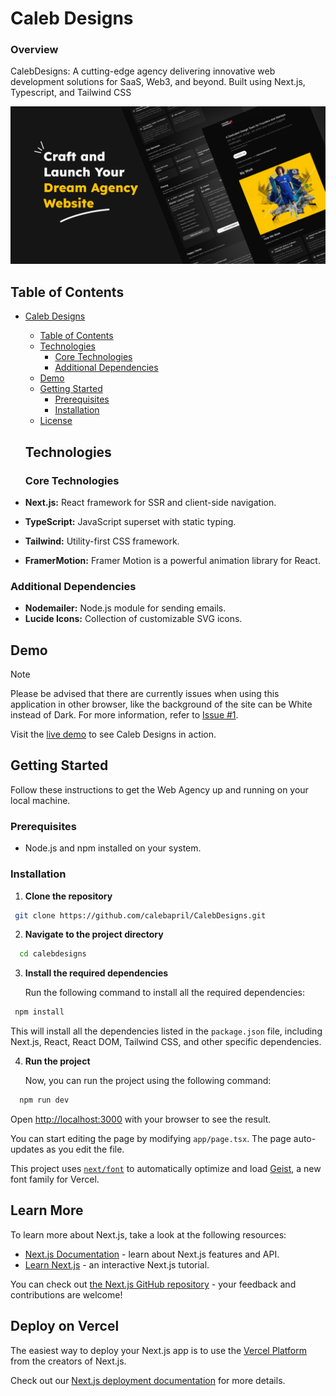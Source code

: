 # Caleb Designs

### Overview
CalebDesigns: A cutting-edge agency delivering innovative web development solutions for SaaS, Web3, and beyond. Built using Next.js, Typescript, and Tailwind CSS

![Caleb Designs Website image](/public/Caleb-Designs-Web-Agency.png)

## Table of Contents

- [Caleb Designs](#calebdesigns)
  - [Table of Contents](#table-of-contents)
  - [Technologies](#technologies)
    - [Core Technologies](#core-technologies)
    - [Additional Dependencies](#additional-dependencies)
  - [Demo](#demo)
  - [Getting Started](#getting-started)
    - [Prerequisites](#prerequisites)
    - [Installation](#installation)
  - [License](#license)

  ## Technologies

  ### Core Technologies

- **Next.js:** React framework for SSR and client-side navigation.
- **TypeScript:** JavaScript superset with static typing.
- **Tailwind:** Utility-first CSS framework.
- **FramerMotion:** Framer Motion is a powerful animation library for React.

### Additional Dependencies

- **Nodemailer:** Node.js module for sending emails.
- **Lucide Icons:** Collection of customizable SVG icons.

## Demo

> [!NOTE]
> Please be advised that there are currently issues when using this application in other browser, like the background of the site can be White instead of Dark. For more information, refer to [Issue #1](https://github.com/calebapril/CalebDesigns/issues/1).

Visit the [live demo](https://calebdesigns.vercel.app/) to see Caleb Designs in action.

## Getting Started

Follow these instructions to get the Web Agency up and running on your local machine.

### Prerequisites

- Node.js and npm installed on your system.

### Installation

1. **Clone the repository**

  ```bash
   git clone https://github.com/calebapril/CalebDesigns.git
   ```

2. **Navigate to the project directory**
  
  ```bash
    cd calebdesigns
  ```
3. **Install the required dependencies**

   Run the following command to install all the required dependencies:

  ```bash
   npm install
  ```

This will install all the dependencies listed in the `package.json` file, including Next.js, React, React DOM, Tailwind CSS, and other specific dependencies.

4. **Run the project**

    Now, you can run the project using the following command:

  ```bash
    npm run dev
  ```

  Open [http://localhost:3000](http://localhost:3000) with your browser to see the result.

You can start editing the page by modifying `app/page.tsx`. The page auto-updates as you edit the file.

This project uses [`next/font`](https://nextjs.org/docs/app/building-your-application/optimizing/fonts) to automatically optimize and load [Geist](https://vercel.com/font), a new font family for Vercel.

## Learn More

To learn more about Next.js, take a look at the following resources:

- [Next.js Documentation](https://nextjs.org/docs) - learn about Next.js features and API.
- [Learn Next.js](https://nextjs.org/learn) - an interactive Next.js tutorial.

You can check out [the Next.js GitHub repository](https://github.com/vercel/next.js) - your feedback and contributions are welcome!

## Deploy on Vercel

The easiest way to deploy your Next.js app is to use the [Vercel Platform](https://vercel.com/new?utm_medium=default-template&filter=next.js&utm_source=create-next-app&utm_campaign=create-next-app-readme) from the creators of Next.js.

Check out our [Next.js deployment documentation](https://nextjs.org/docs/app/building-your-application/deploying) for more details.
